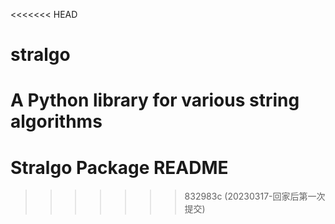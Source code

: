 <<<<<<< HEAD
# stralgo
A Python library for various string algorithms
=======
# Stralgo Package README
>>>>>>> 832983c (20230317-回家后第一次提交)
